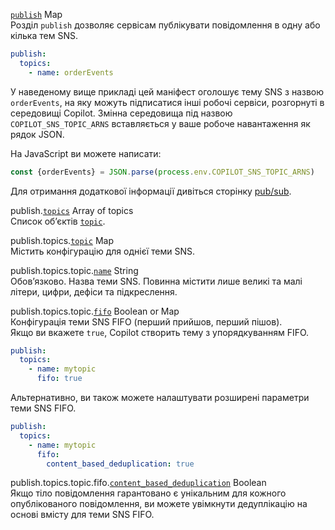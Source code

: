 <div class="separator"></div>

<a id="publish" href="#publish" class="field">`publish`</a> <span class="type">Map</span>  
Розділ `publish` дозволяє сервісам публікувати повідомлення в одну або кілька тем SNS.

```yaml
publish:
  topics:
    - name: orderEvents
```

У наведеному вище прикладі цей маніфест оголошує тему SNS з назвою `orderEvents`, на яку можуть підписатися інші робочі сервіси, розгорнуті в середовищі Copilot. Змінна середовища під назвою `COPILOT_SNS_TOPIC_ARNS` вставляється у ваше робоче навантаження як рядок JSON.

На JavaScript ви можете написати:

```js
const {orderEvents} = JSON.parse(process.env.COPILOT_SNS_TOPIC_ARNS)
```

Для отримання додаткової інформації дивіться сторінку [pub/sub](../../developing/publish-subscribe/).

<span class="parent-field">publish.</span><a id="publish-topics" href="#publish-topics" class="field">`topics`</a> <span class="type">Array of topics</span>  
Список обʼєктів [`topic`](#publish-topics-topic).

<span class="parent-field">publish.topics.</span><a id="publish-topics-topic" href="#publish-topics-topic" class="field">`topic`</a> <span class="type">Map</span>  
Містить конфігурацію для однієї теми SNS.

<span class="parent-field">publish.topics.topic.</span><a id="publish-topics-topic-name" href="#publish-topics-topic-name" class="field">`name`</a> <span class="type">String</span>  
Обовʼязково. Назва теми SNS. Повинна містити лише великі та малі літери, цифри, дефіси та підкреслення.

<span class="parent-field">publish.topics.topic.</span><a id="publish-topics-topic-fifo" href="#publish-topics-topic-fifo" class="field">`fifo`</a> <span class="type">Boolean or Map</span>  
Конфігурація теми SNS FIFO (перший прийшов, перший пішов).  
Якщо ви вкажете `true`, Copilot створить тему з упорядкуванням FIFO.

```yaml
publish:
  topics:
    - name: mytopic
      fifo: true
```

Альтернативно, ви також можете налаштувати розширені параметри теми SNS FIFO.

```yaml
publish:
  topics:
    - name: mytopic
      fifo:
        content_based_deduplication: true
```

<span class="parent-field">publish.topics.topic.fifo.</span><a id="publish-topics-topic-fifo-content-based-deduplication" href="#publish-topics-topic-fifo-content-based-deduplication" class="field">`content_based_deduplication`</a> <span class="type">Boolean</span>   
Якщо тіло повідомлення гарантовано є унікальним для кожного опублікованого повідомлення, ви можете увімкнути дедуплікацію на основі вмісту для теми SNS FIFO.

